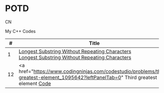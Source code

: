 # POTD

CN

My C++ Codes



 | #  | Title | Code |
----  | --- | --- |
   1  |   <a href="https://www.geeksforgeeks.org/find-maximum-minimum-sum-subarray-size-k//"> Longest Substring Without Repeating Characters <br> <a href= "https://www.codingninjas.com/codestudio/problem-of-the-day/easy"> Longest Substring Without Repeating Characters| <a href="https://github.com/Pritanjan/Question/blob/main/POTD/CN/0001%20231022%20Minimum%20Sum%20Subarray%20Of%20Given%20Size.cpp"> Code </a>
   12 | <a href="https://www.codingninjas.com/codestudio/problems/third-greatest-element_1095642?leftPanelTab=0" Third greatest element <a href= "https://github.com/Pritanjan/Question/blob/main/POTD/CN/0012%20291122%20Third%20greatest%20element.cpp"> Code </a>
 
